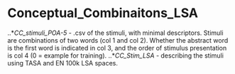 # Conceptual_Combinaitons_LSA

..**CC_stimuli_POA-5* - .csv of the stimuli, with minimal descriptors. Stimuli are combinations of two words (col 1 and col 2). Whether the abstract word is the first word is indicated in col 3, and the order of stimulus presentation is col 4 (0 = example for training).
..**CC_Stim_LSA* - describing the stimuli using TASA and EN 100k LSA spaces.

